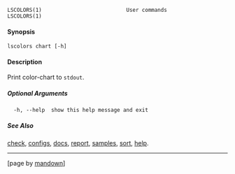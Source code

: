 	LSCOLORS(1)                           User commands                           LSCOLORS(1)

#### Synopsis
	lscolors chart [-h]

#### Description

Print color-chart to `stdout`.

##### Optional Arguments
	  -h, --help  show this help message and exit

##### See Also

[check](check), [configs](configs), [docs](docs), [report](report), [samples](samples), [sort](sort), [help](help).

----------------------------------------------------------
[page by [mandown](https://github.com/russellane/mandown)]